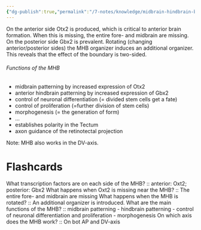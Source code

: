 ```yaml
---
{"dg-publish":true,"permalink":"/7-notes/knowledge/midbrain-hindbrain-boundary-organizer-mhb/"}
---
```


On the anterior side Otx2 is produced, which is critical to anterior brain formation. When this is missing, the entire fore- and midbrain are missing. On the posterior side Gbx2 is prevalent.
Rotating (changing anterior/posterior sides) the MHB organizer induces an additional organizer. This reveals that the effect of the boundary is two-sided.
###### Functions of the MHB
- midbrain patterning by increased expression of Otx2
- anterior hindbrain patterning by increased expression of Gbx2
- control of neuronal differentiation (= divided stem cells get a fate)
- control of proliferation (=further division of stem cells)
- morphogenesis (= the generation of form)
- ...
- establishes polarity in the Tectum
- axon guidance of the retinotectal projection

Note: MHB also works in the DV-axis.


# Flashcards
What transcription factors are on each side of the MHB? :: anterior: Oxt2; posterior: Gbx2
What happens when Oxt2 is missing near the MHB? :: The entire fore- and midbrain are missing
What happens when the MHB is rotated? :: An additional organizer is introduced.
What are the main functions of the MHB? :: midbrain patterning - hindbrain patterning - control of neuronal differentiation and proliferation - morphogenesis
On which axis does the MHB work? :: On bot AP and DV-axis